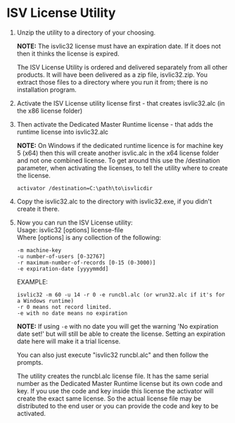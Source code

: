 # ISV License Utility

1. Unzip the utility to a directory of your choosing.

    **NOTE:** The isvlic32 license must have an expiration date. If it does not then it thinks the license is expired.

    The ISV License Utility is ordered and delivered separately from all other products. It will have been delivered as a zip file, isvlic32.zip. You extract those files to a directory where you run it from; there is no installation program.

2. Activate the ISV License utility license first - that creates isvlic32.alc (in the x86 license folder)

3. Then activate the Dedicated Master Runtime license - that adds the runtime license into isvlic32.alc  

    **NOTE:** On Windows if the dedicated runtime licence is for machine key 5 (x64) then this will create another isvlic.alc in the x64 license folder and not one combined license. To get around this use the /destination parameter, when activating the licenses, to tell the utility where to create the license.
    ```
    activator /destination=C:\path\to\isvlicdir
    ```

4. Copy the isvlic32.alc to the directory with isvlic32.exe, if you didn't create it there.

4. Now you can run the ISV License utility:  
    Usage: isvlic32 [options] license-file  
    Where [options] is any collection of the following:
    ```
    -m machine-key
    -u number-of-users [0-32767]
    -r maximum-number-of-records [0-15 (0-3000)]
    -e expiration-date [yyyymmdd]
    ```

    EXAMPLE:
    ```
    isvlic32 -m 60 -u 14 -r 0 -e runcbl.alc (or wrun32.alc if it's for a Windows runtime) 
    -r 0 means not record limited.  
    -e with no date means no expiration  
    ```

    **NOTE:** If using `-e` with no date you will get the warning 'No expiration date set!' but will still be able to create the license. Setting an expiration date here will make it a trial license.

    You can also just execute "isvlic32 runcbl.alc" and then follow the prompts.

    The utility creates the runcbl.alc license file. It has the same serial number as the Dedicated Master Runtime license but its own code and key. If you use the code and key inside this license the activator will create the exact same license. So the actual license file may be distributed to the end user or you can provide the code and key to be activated.